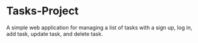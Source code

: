 # Tasks-Project

A simple web application for managing a list of tasks with a sign up, log in, add task, update task, and delete task.
